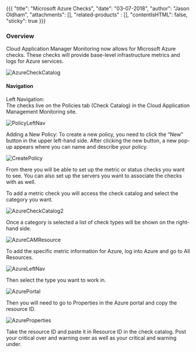 {{{
  "title": "Microsoft Azure Checks",
  "date": "03-07-2018",
  "author": "Jason Oldham",
  "attachments": [],
  "related-products" : [],
  "contentIsHTML": false,
  "sticky": true
}}}

### Overview
Cloud Application Manager Monitoring now allows for Microsoft Azure checks.  These checks will provide base-level infrastructure metrics and logs for Azure services.

![AzureCheckCatalog](../../../images/AzureCheckCatalog.PNG)

#### Navigation 

Left Navigation:  
The checks live on the Policies tab (Check Catalog) in the Cloud Application Management Monitoring site.

![PolicyLeftNav](../../images/PolicyLeftNav.PNG)

Adding a New Policy:
To create a new policy, you need to click the “New” button in the upper left-hand side.  After clicking the new button, a new pop-up appears where you can name and describe your policy.

![CreatePolicy](../../images/CreatePolicy.PNG)

From there you will be able to set up the metric or status checks you want to see.  You can also set up the servers you want to associate the checks with as well.

To add a metric check you will access the check catalog and select the category you want.

![AzureCheckCatalog2](../../images/AzureCheckCatalog.PNG)

Once a category is selected a list of check types will be shown on the right-hand side.  

![AzureCAMResource](../../images/AzureCAMResource.png)

To add the specific metric information for Azure, log into Azure and go to All Resources.

![AzureLeftNav](../../images/AzureLeftNav.PNG)

Then select the type you want to work in.

![AzurePortal](../../images/AzurePortal.PNG)

Then you will need to go to Properties in the Azure portal and copy the resource ID.

![AzureProperties](../../images/AzureProperties.PNG)

Take the resource ID and paste it in Resource ID in the check catalog.  Post your critical over and warning over as well as your critical and warning under.
